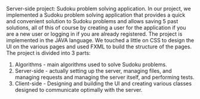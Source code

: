 Server-side project: Sudoku problem solving application.
In our project, we implemented a Sudoku problem solving application that provides a quick and convenient solution to Sudoku problems and allows saving 5 past solutions, all of this of course by creating a user for the application if you are a new user or logging in if you are already registered.
The project is implemented in the JAVA language. We touched a little on CSS to design the UI on the various pages and used FXML to build the structure of the pages.
The project is divided into 3 parts:
1. Algorithms - main algorithms used to solve Sudoku problems.
2. Server-side - actually setting up the server, managing files, and managing requests and managing the server itself, and performing tests.
3. Client-side - Designing and building the UI and creating various classes designed to communicate optimally with the server.
